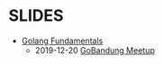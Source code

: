 # SLIDES

- [Golang Fundamentals](https://fs02.github.io/slides/golang-fundamentals)
  - 2019-12-20 [GoBandung Meetup](https://www.meetup.com/GoBandung/events/267136319/)
